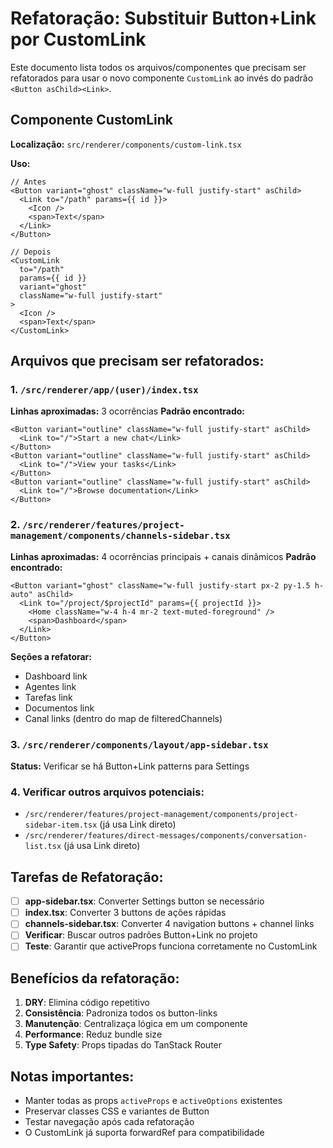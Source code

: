 # Refatoração: Substituir Button+Link por CustomLink

Este documento lista todos os arquivos/componentes que precisam ser refatorados para usar o novo componente `CustomLink` ao invés do padrão `<Button asChild><Link>`.

## Componente CustomLink

**Localização:** `src/renderer/components/custom-link.tsx`

**Uso:**
```tsx
// Antes
<Button variant="ghost" className="w-full justify-start" asChild>
  <Link to="/path" params={{ id }}>
    <Icon />
    <span>Text</span>
  </Link>
</Button>

// Depois
<CustomLink
  to="/path"
  params={{ id }}
  variant="ghost"
  className="w-full justify-start"
>
  <Icon />
  <span>Text</span>
</CustomLink>
```

## Arquivos que precisam ser refatorados:

### 1. `/src/renderer/app/(user)/index.tsx`
**Linhas aproximadas:** 3 ocorrências
**Padrão encontrado:**
```tsx
<Button variant="outline" className="w-full justify-start" asChild>
  <Link to="/">Start a new chat</Link>
</Button>
<Button variant="outline" className="w-full justify-start" asChild>
  <Link to="/">View your tasks</Link>
</Button>
<Button variant="outline" className="w-full justify-start" asChild>
  <Link to="/">Browse documentation</Link>
</Button>
```

### 2. `/src/renderer/features/project-management/components/channels-sidebar.tsx`
**Linhas aproximadas:** 4 ocorrências principais + canais dinâmicos
**Padrão encontrado:**
```tsx
<Button variant="ghost" className="w-full justify-start px-2 py-1.5 h-auto" asChild>
  <Link to="/project/$projectId" params={{ projectId }}>
    <Home className="w-4 h-4 mr-2 text-muted-foreground" />
    <span>Dashboard</span>
  </Link>
</Button>
```
**Seções a refatorar:**
- Dashboard link
- Agentes link  
- Tarefas link
- Documentos link
- Canal links (dentro do map de filteredChannels)

### 3. `/src/renderer/components/layout/app-sidebar.tsx`
**Status:** Verificar se há Button+Link patterns para Settings

### 4. Verificar outros arquivos potenciais:
- `/src/renderer/features/project-management/components/project-sidebar-item.tsx` (já usa Link direto)
- `/src/renderer/features/direct-messages/components/conversation-list.tsx` (já usa Link direto)

## Tarefas de Refatoração:

- [ ] **app-sidebar.tsx**: Converter Settings button se necessário
- [ ] **index.tsx**: Converter 3 buttons de ações rápidas  
- [ ] **channels-sidebar.tsx**: Converter 4 navigation buttons + channel links
- [ ] **Verificar**: Buscar outros padrões Button+Link no projeto
- [ ] **Teste**: Garantir que activeProps funciona corretamente no CustomLink

## Benefícios da refatoração:

1. **DRY**: Elimina código repetitivo
2. **Consistência**: Padroniza todos os button-links
3. **Manutenção**: Centralizaça lógica em um componente
4. **Performance**: Reduz bundle size
5. **Type Safety**: Props tipadas do TanStack Router

## Notas importantes:

- Manter todas as props `activeProps` e `activeOptions` existentes
- Preservar classes CSS e variantes de Button
- Testar navegação após cada refatoração
- O CustomLink já suporta forwardRef para compatibilidade